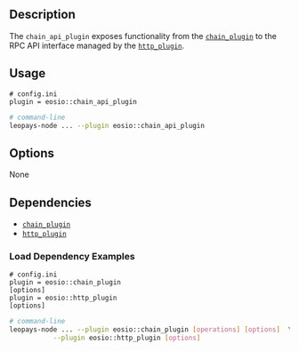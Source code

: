 ## Description

The `chain_api_plugin` exposes functionality from the [`chain_plugin`](../chain_plugin/index.md) to the RPC API interface managed by the [`http_plugin`](../http_plugin/index.md).

## Usage

```console
# config.ini
plugin = eosio::chain_api_plugin
```
```sh
# command-line
leopays-node ... --plugin eosio::chain_api_plugin
```

## Options

None

## Dependencies

* [`chain_plugin`](../chain_plugin/index.md)
* [`http_plugin`](../http_plugin/index.md)

### Load Dependency Examples

```console
# config.ini
plugin = eosio::chain_plugin
[options]
plugin = eosio::http_plugin
[options]
```
```sh
# command-line
leopays-node ... --plugin eosio::chain_plugin [operations] [options]  \
           --plugin eosio::http_plugin [options]
```
